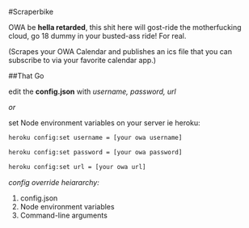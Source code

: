 #Scraperbike

OWA be **hella retarded**, this shit here will gost-ride the motherfucking cloud, go 18 dummy in your busted-ass ride! For real.

(Scrapes your OWA Calendar and publishes an ics file that you can subscribe to via your favorite calendar app.)


##That Go

edit the **config.json** with *username, password, url*

*or*

set Node environment variables on your server ie heroku:

```bash
heroku config:set username = [your owa username]
```

```bash
heroku config:set password = [your owa password]
```

```bash
heroku config:set url = [your owa url]
```

*config override heiararchy:*

1. config.json
2. Node environment variables
3. Command-line arguments